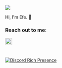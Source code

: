 ![](https://komarev.com/ghpvc/?username=efewiped)

 Hi, I'm Efe. 👋

### Reach out to me:

[<img  width="22" src="https://unpkg.com/simple-icons@v4/icons/spotify.svg" align="left" />][spotify]


[spotify]: https://open.spotify.com/user/3nwgygqzwengb9a6x5qyb9yn5?si=cbf553822ca54909

<br>  
</p>
<br />  

[![Discord Rich Presence](https://lanyard-profile-readme.vercel.app/api/280696584889696257)](https://discord.com/users/280696584889696257)

